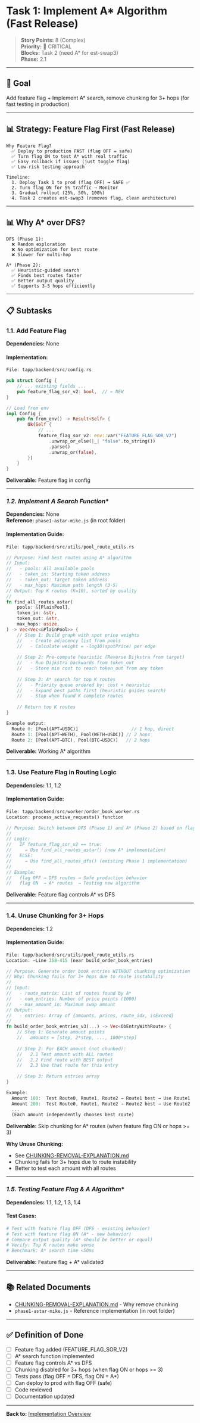 # Task 1: Implement A* Algorithm (Fast Release)

> **Story Points:** 8 (Complex)  
> **Priority:** 🔴 CRITICAL  
> **Blocks:** Task 2 (need A* for est-swap3)  
> **Phase:** 2.1

---

## 🎯 Goal

Add feature flag + Implement A* search, remove chunking for 3+ hops (for fast testing in production)

---

## 📊 Strategy: Feature Flag First (Fast Release)

```
Why Feature Flag?
  ✅ Deploy to production FAST (flag OFF = safe)
  ✅ Turn flag ON to test A* with real traffic
  ✅ Easy rollback if issues (just toggle flag)
  ✅ Low-risk testing approach

Timeline:
  1. Deploy Task 1 to prod (flag OFF) → SAFE ✅
  2. Turn flag ON for 5% traffic → Monitor
  3. Gradual rollout (25%, 50%, 100%)
  4. Task 2 creates est-swap3 (removes flag, clean architecture)
```

---

## 📊 Why A* over DFS?

```
DFS (Phase 1):
  ❌ Random exploration
  ❌ No optimization for best route
  ❌ Slower for multi-hop

A* (Phase 2):
  ✅ Heuristic-guided search
  ✅ Finds best routes faster
  ✅ Better output quality
  ✅ Supports 3-5 hops efficiently
```

---

## 📋 Subtasks

### **1.1. Add Feature Flag**

**Dependencies:** None

#### Implementation:

```rust
File: tapp/backend/src/config.rs

pub struct Config {
    // ... existing fields ...
    pub feature_flag_sor_v2: bool,  // ← NEW
}

// Load from env
impl Config {
    pub fn from_env() -> Result<Self> {
        Ok(Self {
            // ...
            feature_flag_sor_v2: env::var("FEATURE_FLAG_SOR_V2")
                .unwrap_or_else(|_| "false".to_string())
                .parse()
                .unwrap_or(false),
        })
    }
}
```

**Deliverable:** Feature flag in config

---

### **1.2. Implement A* Search Function**

**Dependencies:** None  
**Reference:** `phase1-astar-mike.js` (in root folder)

#### Implementation Guide:

```rust
File: tapp/backend/src/utils/pool_route_utils.rs

// Purpose: Find best routes using A* algorithm
// Input:
//   - pools: All available pools
//   - token_in: Starting token address
//   - token_out: Target token address  
//   - max_hops: Maximum path length (3-5)
// Output: Top K routes (K=10), sorted by quality
//
fn find_all_routes_astar(
    pools: &[PlainPool],
    token_in: &str,
    token_out: &str,
    max_hops: usize,
) -> Vec<Vec<&PlainPool>> {
    // Step 1: Build graph with spot price weights
    //   - Create adjacency list from pools
    //   - Calculate weight = -log10(spotPrice) per edge
    
    // Step 2: Pre-compute heuristic (Reverse Dijkstra from target)
    //   - Run Dijkstra backwards from token_out
    //   - Store min cost to reach token_out from any token
    
    // Step 3: A* search for top K routes
    //   - Priority queue ordered by: cost + heuristic
    //   - Expand best paths first (heuristic guides search)
    //   - Stop when found K complete routes
    
    // Return top K routes
}

Example output:
  Route 0: [Pool(APT→USDC)]                    // 1 hop, direct
  Route 1: [Pool(APT→WETH), Pool(WETH→USDC)] // 2 hops
  Route 2: [Pool(APT→BTC), Pool(BTC→USDC)]   // 2 hops
```

**Deliverable:** Working A* algorithm

---

### **1.3. Use Feature Flag in Routing Logic**

**Dependencies:** 1.1, 1.2

#### Implementation Guide:

```rust
File: tapp/backend/src/worker/order_book_worker.rs
Location: process_active_requests() function

// Purpose: Switch between DFS (Phase 1) and A* (Phase 2) based on flag
// 
// Logic:
//   IF feature_flag_sor_v2 == true:
//     → Use find_all_routes_astar() (new A* implementation)
//   ELSE:
//     → Use find_all_routes_dfs() (existing Phase 1 implementation)
//
// Example:
//   flag OFF → DFS routes → Safe production behavior
//   flag ON  → A* routes  → Testing new algorithm
```

**Deliverable:** Feature flag controls A* vs DFS

---

### **1.4. Unuse Chunking for 3+ Hops**

**Dependencies:** 1.2

#### Implementation Guide:

```rust
File: tapp/backend/src/utils/pool_route_utils.rs
Location: ~Line 358-415 (near build_order_book_entries)

// Purpose: Generate order book entries WITHOUT chunking optimization
// Why: Chunking fails for 3+ hops due to route instability
// 
// Input:
//   - route_matrix: List of routes found by A*
//   - num_entries: Number of price points (1000)
//   - max_amount_in: Maximum swap amount
// Output: 
//   - entries: Array of {amounts, prices, route_idx, isExceed}
//
fn build_order_book_entries_v3(...) -> Vec<ObEntryWithRoute> {
    // Step 1: Generate amount points
    //   amounts = [step, 2*step, ..., 1000*step]
    
    // Step 2: For EACH amount (not chunked):
    //   2.1 Test amount with ALL routes
    //   2.2 Find route with BEST output
    //   2.3 Use that route for this entry
    
    // Step 3: Return entries array
}

Example:
  Amount 100:  Test Route0, Route1, Route2 → Route1 best → Use Route1
  Amount 200:  Test Route0, Route1, Route2 → Route2 best → Use Route2
  ...
  (Each amount independently chooses best route)
```

**Deliverable:** Skip chunking for A* routes (when feature flag ON or hops >= 3)

**Why Unuse Chunking:**
- See [CHUNKING-REMOVAL-EXPLANATION.md](../CHUNKING-REMOVAL-EXPLANATION.md)
- Chunking fails for 3+ hops due to route instability
- Better to test each amount with all routes

---

### **1.5. Testing Feature Flag & A* Algorithm**

**Dependencies:** 1.1, 1.2, 1.3, 1.4

#### Test Cases:

```bash
# Test with feature flag OFF (DFS - existing behavior)
# Test with feature flag ON (A* - new behavior)
# Compare output quality (A* should be better or equal)
# Verify: Top K routes make sense
# Benchmark: A* search time <50ms
```

**Deliverable:** Feature flag + A* validated

---

## 📚 Related Documents

- [CHUNKING-REMOVAL-EXPLANATION.md](../CHUNKING-REMOVAL-EXPLANATION.md) - Why remove chunking
- `phase1-astar-mike.js` - Reference implementation (in root folder)

---

## ✅ Definition of Done

- [ ] Feature flag added (FEATURE_FLAG_SOR_V2)
- [ ] A* search function implemented
- [ ] Feature flag controls A* vs DFS
- [ ] Chunking disabled for 3+ hops (when flag ON or hops >= 3)
- [ ] Tests pass (flag OFF = DFS, flag ON = A*)
- [ ] Can deploy to prod with flag OFF (safe)
- [ ] Code reviewed
- [ ] Documentation updated

---

**Back to:** [Implementation Overview](../IMPLEMENTATION-TASKS-BREAKDOWN.md)

